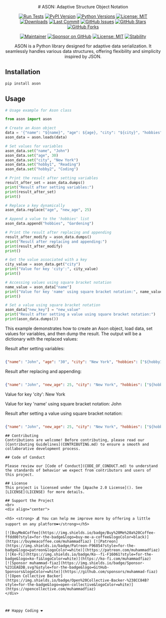 <div align="center">
# ASON: Adaptive Structure Object Notation

[![Run Tests](https://github.com/muhammad-fiaz/ason/actions/workflows/python-package.yaml/badge.svg)](https://github.com/muhammad-fiaz/ason/actions/workflows/python-package.yaml)
[![PyPI Version](https://img.shields.io/pypi/v/ason)](https://pypi.org/project/ason/)
[![Python Versions](https://img.shields.io/pypi/pyversions/ason)](https://pypi.org/project/ason/)
[![License: MIT](https://img.shields.io/badge/License-MIT-blue.svg)](https://opensource.org/licenses/MIT)
[![Downloads](https://img.shields.io/pypi/dm/ason)](https://pypi.org/project/ason/)
[![Last Commit](https://img.shields.io/github/last-commit/muhammad-fiaz/ason)](https://github.com/muhammad-fiaz/ason)
[![GitHub Issues](https://img.shields.io/github/issues/muhammad-fiaz/ason)](https://github.com/muhammad-fiaz/ason/issues)
[![GitHub Stars](https://img.shields.io/github/stars/muhammad-fiaz/ason)](https://github.com/muhammad-fiaz/ason/stargazers)
[![GitHub Forks](https://img.shields.io/github/forks/muhammad-fiaz/ason)](https://github.com/muhammad-fiaz/ason/network)

[![Maintainer](https://img.shields.io/badge/Maintainer-muhammad--fiaz-blue)](https://github.com/muhammad-fiaz)
[![Sponsor on GitHub](https://img.shields.io/badge/Sponsor%20on%20GitHub-Become%20a%20Sponsor-blue)](https://github.com/sponsors/muhammad-fiaz)
[![License: MIT](https://img.shields.io/badge/License-MIT-blue.svg)](https://opensource.org/licenses/MIT)
[![Stability](https://img.shields.io/badge/Stability-Stable-green)](https://github.com/muhammad-fiaz/ason)

ASON is a Python library designed for adaptive data serialization. It seamlessly handles various data structures, offering flexibility and simplicity inspired by JSON.


</div>



## Installation

```bash
pip install ason
```

## Usage

```python
# Usage example for Ason class

from ason import ason

# Create an Ason object
data = '{"name": "${name}", "age": ${age}, "city": "${city}", "hobbies": ["${hobby1}", "${hobby2}"]}'
ason_data = ason.loads(data)

# Set values for variables
ason_data.set("name", "John")
ason_data.set("age", 30)
ason_data.set("city", "New York")
ason_data.set("hobby1", "Reading")
ason_data.set("hobby2", "Coding")

# Print the result after setting variables
result_after_set = ason_data.dumps()
print("Result after setting variables:")
print(result_after_set)
print()

# Replace a key dynamically
ason_data.replace("age", "new_age", 25)

# Append a value to the 'hobbies' list
ason_data.append("hobbies", "Gardening")

# Print the result after replacing and appending
result_after_modify = ason_data.dumps()
print("Result after replacing and appending:")
print(result_after_modify)
print()

# Get the value associated with a key
city_value = ason_data.get("city")
print("Value for key 'city':", city_value)
print()

# Accessing values using square bracket notation
name_value = ason_data["name"]
print("Value for key 'name' using square bracket notation:", name_value)
print()

# Set a value using square bracket notation
ason_data["new_key"] = "new_value"
print("Result after setting a value using square bracket notation:")
print(ason_data.dumps())


```
This example demonstrates how to create an Ason object, load data, set values for variables, and then dump the result. The output will be a dictionary with the replaced values:

Result after setting variables:
```json

{"name": "John", "age": "30", "city": "New York", "hobbies": ["${hobby1}", "${hobby2}"]}
```
Result after replacing and appending:
```json

{"name": "John", "new_age": 25, "city": "New York", "hobbies": ["${hobby1}", "${hobby2}", "Gardening"]}
```
Value for key 'city': New York

Value for key 'name' using square bracket notation: John

Result after setting a value using square bracket notation:
```json

{"name": "John", "new_age": 25, "city": "New York", "hobbies": ["${hobby1}", "${hobby2}", "Gardening"], "new_key": "new_value"}
```
```
## Contributing
Contributions are welcome! Before contributing, please read our [Contributing Guidelines](CONTRIBUTING.md) to ensure a smooth and collaborative development process.

## Code of Conduct

Please review our [Code of Conduct](CODE_OF_CONDUCT.md) to understand the standards of behavior we expect from contributors and users of this project.

## License
This project is licensed under the [Apache 2.0 License](). See [LICENSE](LICENSE) for more details.

## Support the Project
<br>
<div align="center">

<h5> <strong> 💰 You can help me improve more by offering a little support on any platform❤️</strong></h5>

[![BuyMeACoffee](https://img.shields.io/badge/Buy%20Me%20a%20Coffee-ffdd00?style=for-the-badge&logo=buy-me-a-coffee&logoColor=black)](https://buymeacoffee.com/muhammadfiaz) [![Patreon](https://img.shields.io/badge/Patreon-F96854?style=for-the-badge&logo=patreon&logoColor=white)](https://patreon.com/muhammadfiaz) [![Ko-Fi](https://img.shields.io/badge/Ko--fi-F16061?style=for-the-badge&logo=ko-fi&logoColor=white)](https://ko-fi.com/muhammadfiaz)
[![Sponsor muhammad-fiaz](https://img.shields.io/badge/Sponsor-%231EAEDB.svg?&style=for-the-badge&logo=GitHub-Sponsors&logoColor=white)](https://github.com/sponsors/muhammad-fiaz)
[![Open Collective Backer](https://img.shields.io/badge/Open%20Collective-Backer-%238CC84B?style=for-the-badge&logo=open-collective&logoColor=white)](https://opencollective.com/muhammadfiaz)
</div>



## Happy Coding ❤️
